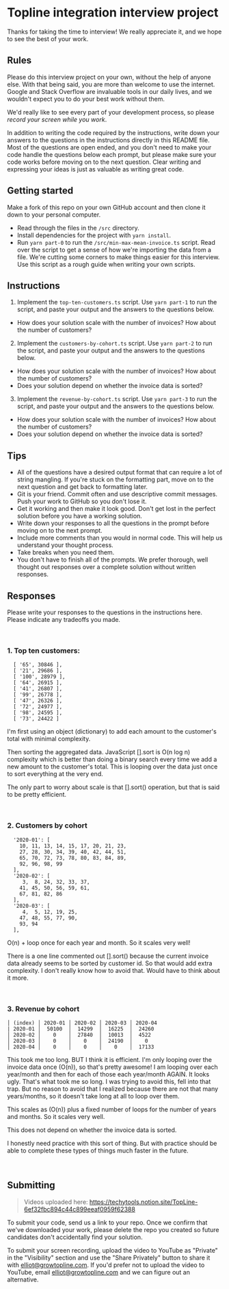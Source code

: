 # Topline integration interview project

Thanks for taking the time to interview! We really appreciate it, and we hope to see the best of your work.

## Rules

Please do this interview project on your own, without the help of anyone else.
With that being said, you are more than welcome to use the internet.
Google and Stack Overflow are invaluable tools in our daily lives, and we wouldn't expect you to do your best work without them.

We'd really like to see every part of your development process, so please _record your screen while you work_.

In addition to writing the code required by the instructions, write down your answers to the questions in the instructions directly in this README file.
Most of the questions are open ended, and you don't need to make your code handle the questions below each prompt, but please make sure your code works before moving on to the next question.
Clear writing and expressing your ideas is just as valuable as writing great code.

## Getting started

Make a fork of this repo on your own GitHub account and then clone it down to your personal computer.

- Read through the files in the `/src` directory.
- Install dependencies for the project with `yarn install`.
- Run `yarn part-0` to run the `/src/min-max-mean-invoice.ts` script.
  Read over the script to get a sense of how we're importing the data from a file.
  We're cutting some corners to make things easier for this interview.
  Use this script as a rough guide when writing your own scripts.

## Instructions

1. Implement the `top-ten-customers.ts` script. Use `yarn part-1` to run the script, and paste your output and the answers to the questions below.

- How does your solution scale with the number of invoices? How about the number of customers?

2. Implement the `customers-by-cohort.ts` script. Use `yarn part-2` to run the script, and paste your output and the answers to the questions below.

- How does your solution scale with the number of invoices? How about the number of customers?
- Does your solution depend on whether the invoice data is sorted?

3. Implement the `revenue-by-cohort.ts` script. Use `yarn part-3` to run the script, and paste your output and the answers to the questions below.

- How does your solution scale with the number of invoices? How about the number of customers?
- Does your solution depend on whether the invoice data is sorted?

## Tips

- All of the questions have a desired output format that can require a lot of string mangling.
  If you're stuck on the formatting part, move on to the next question and get back to formatting later.
- Git is your friend. Commit often and use descriptive commit messages. Push your work to GitHub so you don't lose it.
- Get it working and then make it look good. Don't get lost in the perfect solution before you have a working solution.
- Write down your responses to all the questions in the prompt before moving on to the next prompt.
- Include more comments than you would in normal code. This will help us understand your thought process.
- Take breaks when you need them.
- You don't have to finish all of the prompts. We prefer thorough, well thought out responses over a complete solution without written responses.

## Responses

Please write your responses to the questions in the instructions here. Please indicate any tradeoffs you made.

<br />

### 1. Top ten customers:

```
  [ '65', 30846 ],
  [ '21', 29686 ],
  [ '100', 28979 ],
  [ '64', 26915 ],
  [ '41', 26807 ],
  [ '99', 26778 ],
  [ '47', 26326 ],
  [ '72', 24977 ],
  [ '98', 24595 ],
  [ '73', 24422 ]
```

I'm first using an object (dictionary) to add each amount to the customer's total with minimal complexity.

Then sorting the aggregated data. JavaScript [].sort is O(n log n) complexity which is better than doing a binary search every time we add a new amount to the customer's total. This is looping over the data just once to sort everything at the very end.

The only part to worry about scale is that [].sort() operation, but that is said to be pretty efficient.

<br />

### 2. Customers by cohort

```
  '2020-01': [
    10, 11, 13, 14, 15, 17, 20, 21, 23,
    27, 28, 30, 34, 39, 40, 42, 44, 51,
    65, 70, 72, 73, 78, 80, 83, 84, 89,
    92, 96, 98, 99
  ],
  '2020-02': [
     3,  8, 24, 32, 33, 37,
    41, 45, 50, 56, 59, 61,
    67, 81, 82, 86
  ],
  '2020-03': [
     4,  5, 12, 19, 25,
    47, 48, 55, 77, 90,
    93, 94
  ],
```

O(n) + loop once for each year and month. So it scales very well!

There is a one line commented out [].sort() because the current invoice data already seems to be sorted by customer id. So that would add extra complexity. I don't really know how to avoid that. Would have to think about it more.

<br />

### 3. Revenue by cohort

```
│ (index) │ 2020-01 │ 2020-02 │ 2020-03 │ 2020-04
| 2020-01 │  50100  │  14299  │  16225  │  24260
│ 2020-02 │    0    │  27840  │  10013  │  4522
│ 2020-03 │    0    │    0    │  24190  │    0
│ 2020-04 │    0    │    0    │    0    │  17133
```

This took me too long. BUT I think it is efficient. I'm only looping over the invoice data once (O(n)), so that's pretty awesome! I am looping over each year/month and then for each of those each year/month AGAIN. It looks ugly. That's what took me so long. I was trying to avoid this, fell into that trap. But no reason to avoid that I realized because there are not that many years/months, so it doesn't take long at all to loop over them.

This scales as (O(n)) plus a fixed number of loops for the number of years and months. So it scales very well.

This does not depend on whether the invoice data is sorted.

I honestly need practice with this sort of thing. But with practice should be able to complete these types of things much faster in the future.

<br />

## Submitting

> Videos uploaded here: https://techytools.notion.site/TopLine-6ef32fbc894c44c899eeaf0959f62388

To submit your code, send us a link to your repo.
Once we confirm that we've downloaded your work, please delete the repo you created so future candidates don't accidentally find your solution.

To submit your screen recording, upload the video to YouTube as "Private" in the "Visibility" section and use the "Share Privately" button to share it with elliot@growtopline.com.
If you'd prefer not to upload the video to YouTube, email elliot@growtopline.com and we can figure out an alternative.
